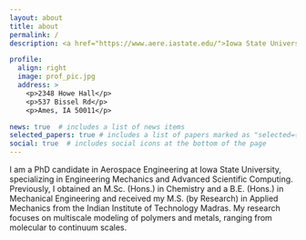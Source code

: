 ```yaml
---
layout: about
title: about
permalink: /
description: <a href="https://www.aere.iastate.edu/">Iowa State University </a> & <a href="https://www.anl.gov/">Argonne National Lab</a>.

profile:
  align: right
  image: prof_pic.jpg
  address: >
    <p>2348 Howe Hall</p>
    <p>537 Bissel Rd</p>
    <p>Ames, IA 50011</p>

news: true  # includes a list of news items
selected_papers: true # includes a list of papers marked as "selected={true}"
social: true  # includes social icons at the bottom of the page
---
```


I am a PhD candidate in Aerospace Engineering at Iowa State University, specializing in Engineering Mechanics and Advanced Scientific Computing. Previously, I obtained an M.Sc. (Hons.) in Chemistry and a B.E. (Hons.) in Mechanical Engineering and received my M.S. (by Research) in Applied Mechanics from the Indian Institute of Technology Madras. My research focuses on multiscale modeling of polymers and metals, ranging from molecular to continuum scales.
